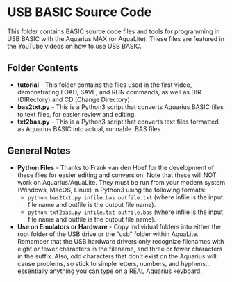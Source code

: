 # USB BASIC Source Code
This folder contains BASIC source code files and tools for programming in USB BASIC with the Aquarius MAX (or AquaLite). These files are featured in the YouTube videos on how to use USB BASIC.

## Folder Contents
 - **tutorial** - This folder contains the files used in the first video, demonstrating LOAD, SAVE, and RUN commands, as well as DIR (DIRectory) and CD (Change Directory).
 - **bas2txt.py** - This is a Python3 script that converts Aquarius BASIC files to text files, for easier review and editing.
 - **txt2bas.py** - This is a Python3 script that converts text files formatted as Aquarius BASIC into actual, runnable .BAS files.

## General Notes
- **Python Files** - Thanks to Frank van den Hoef for the development of these files for easier editing and conversion. Note that these will NOT work on Aquarius/AquaLite. They must be run from your modern system (Windows, MacOS, Linux) in Python3 using the following formats:
  - `python bas2txt.py infile.bas outfile.txt` (where infile is the input file name and outfile is the output file name).
  - `python txt2bas.py infile.txt outfile.bas` (where infile is the input file name and outfile is the output file name).
- **Use on Emulators or Hardware** - Copy individual folders into either the root folder of the USB drive or the "usb" folder within AquaLite. Remember that the USB hardware drivers only recognize filenames with eight or fewer characters in the filename, and three or fewer characters in the suffix. Also, odd characters that don't exist on the Aquarius will cause problems, so stick to simple letters, numbers, and hyphens... essentially anything you can type on a REAL Aquarius keyboard.
